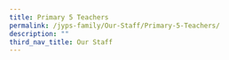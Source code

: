 ```yaml
---
title: Primary 5 Teachers
permalink: /jyps-family/Our-Staff/Primary-5-Teachers/
description: ""
third_nav_title: Our Staff
---
```


